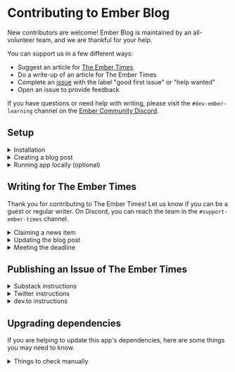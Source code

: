 # Contributing to Ember Blog

New contributors are welcome! Ember Blog is maintained by an all-volunteer team, and we are thankful for your help.

You can support us in a few different ways:

- Suggest an article for [The Ember Times](https://blog.emberjs.com/tags/newsletter.html)
- Do a write-up of an article for The Ember Times
- Complete an [issue](https://github.com/ember-learn/ember-blog/issues) with the label "good first issue" or "help wanted"
- Open an issue to provide feedback

If you have questions or need help with writing, please visit the `#dev-ember-learning` channel on the [Ember Community Discord](https://discordapp.com/invite/zT3asNS).


## Setup

<details>
<summary>Installation</summary>

1. Fork and clone this repo.

    ```bash
    git clone git@github.com:<your GitHub handle>/ember-blog.git
    ```

1. Change directory.

    ```bash
    cd ember-blog
    ```

1. Install packages.

    ```bash
    npm install
    ```

</details>


<details>
<summary>Creating a blog post</summary>

1. We use [Markdown](https://www.markdownguide.org/cheat-sheet/) when writing a blog post.

1. The file must be saved in the `content` directory.

    ```bash
    # Create an Ember Times blog post for August 29, 2020
    touch content/the-ember-times-issue-162.md
    ```

1. We use [alex](https://alexjs.com/) and [markdownlint](https://github.com/DavidAnson/markdownlint) for linting. If your branch's CI (continuous integration) didn't pass these linters, please consider rewording or updating Markdown syntax to fix the error. If the linter incorrectly marked something as an error, you may add an exception to your file.

* If GitHub Actions lint CI fails on alex, the failure is usually listed **far** above `Exit status 1`.

```
⚠ 1 warning
npm ERR! code ELIFECYCLE
npm ERR! errno 1
npm ERR! ember-blog@0.0.0 lint:alex: `alex {content,post-templates}/**/*.md`
npm ERR! Exit status 1
```

Search for "warning" to see the specific alex failure, which will look like:

```
content/the-ember-times-issue-173.md
  71:8-71:12  warning  Don’t use `Tang`, it’s profane  tang  retext-profanities
```

* If GitHub Actions lint CI fails on markdownlint, the failure is usually listed **closely** above `Exit status 1`. In the example below, the markdownlint error is `MD034`. Full list of rules can be found [here](https://github.com/DavidAnson/markdownlint/blob/main/doc/Rules.md).

```
content/the-ember-times-issue-173.md:39:16 MD034/no-bare-urls Bare URL used [Context: "https://dev.to/jelhan/format-g..."]
npm ERR! code ELIFECYCLE
npm ERR! errno 1
npm ERR! ember-blog@0.0.0 lint:md: `markdownlint {content,post-templates}/**/*.md`
npm ERR! Exit status 1
```

</details>


<details>
<summary>Running app locally (optional)</summary>

1. You can preview how the blog post looks by running the Ember app locally.

    ```bash
    ember serve
    ```

1. Visit [http://localhost:4200](http://localhost:4200).

</details>


## Writing for The Ember Times

Thank you for contributing to The Ember Times! Let us know if you can be a guest or regular writer. On Discord, you can reach the team in the `#support-ember-times` channel.

<details>
<summary>Claiming a news item</summary>

1. Where can you find news items that you can cover? Look for an in-progress [pull request with the label `Ember Times`](https://github.com/ember-learn/ember-blog/pulls?q=is%3Apr+label%3A%22Ember+Times%22+is%3Aopen).

1. You can claim a news item by **leaving a comment in the pull request**. If you have edit permission for the pull request, you can update the description by adding the lock emoji 🔏 and your GitHub handle:

    ```markdown
    - [x] Ember v3.22 released (🔏 @tomster)
    - [ ] How to use GraphQL with Ember (🔏 @zoey) <-- claimed!
    - [ ] 16th edition of I Contribute to Ember
    ```

</details>

<details>
<summary>Updating the blog post</summary>

1. After installing the repo (see [Setup](#setup)), you will need to perform a few extra steps to work from the correct branch.

    ```bash
    # Set upstream (one-time operation)
    git remote add upstream https://github.com/ember-learn/ember-blog

    # Get branches and commits from upstream
    git fetch upstream

    # Switch to the current Ember Times branch
    git switch -t upstream/blog/embertimes-165 # or, git checkout blog/embertimes-165
    ```

1. Open the Markdown file for the current blog issue: `content/the-ember-times-issue-165.md`.

1. Add your name, introductory line, and writing to the Markdown file. You'll see useful notes and placeholders in the file.

    ```markdown
    ## [Section title in sentence case 🐹](section-url)

    <change section title emoji>
    <consider adding some bold to your paragraph>
    <please include link to external article/repo/etc in paragraph / body text, not just header title above>

    <add your name to author list, top and bottom>
    <add blurb and emoji to "SOME-INTRO-HERE">
    ```

1. When you're finished with writing, create a pull request. Let the team know on Discord that it is ready for review!

    ```bash
    # Commit changes
    git add .
    git commit -m 'Covered the article "How to use GraphQL with Ember"'

    # Push changes
    git push origin blog/embertimes-165

    # Create a pull request from your repo on GitHub
    ```

1. Note: If you are making a Handlebars code block, you must use `handlebars` instead of `hbs`. For example:

```handlebars
{{!-- app/templates/application.hbs --}}
<h1>Hello world!</h1>
{{outlet}}
```

</details>

<details>
<summary>Meeting the deadline</summary>

1. **Friday afternoon** is a general deadline that the team strives to meet. We encourage you to turn in your writing early to get effective feedback and revise as much as needed.

1. We fully understand that you may be busy and need to miss writing. If so, we encourage you to let your team know.

</details>


## Publishing an Issue of The Ember Times

<details>
<summary>Substack instructions</summary>
  
1. Get a login to the Ember Times account on Substack from [#support-ember-times](https://discord.com/channels/480462759797063690/485450546887786506).
1. Merge the blog post PR to the `main` branch.
1. Draft a new post in Substack. From https://github.com/ember-learn/ember-blog/find/main, search for the issue number, e.g. "171". 
1. Put greeting e.g. "👋 Emberistas! 🐹" and the intro AKA summary of articles in the Substack subtitle. No need to repeat in the content of the Substack itself. 
1. Copy the copy content of the blog below the "intro" from there into Substack. 
1. You may need to manually import images such as Office Hours Tomster mascot https://github.com/ember-learn/ember-blog/blob/main/public/images/tomsters/officehours.png.
1. Also in Substack "Post settings", you may want to remove "👋 Emberistas!" so that the social preview is "🐹 <intro-here>" as we are limited on space.
1. Send yourself a test email to preview how it looks.
1. Send to the list!

</details>

<details>
<summary>Twitter instructions</summary>
  
1. Post tweet on Tweetdeck to post on Monday (second day of #engagement)
1. Set $natural reminder on Discord, for example: `$natural on February 15th at 2:00pm send post tweet 2 news & announce @Alon (if you're avail!) :newspaper2: to #support-ember-times-staff`
1. Use one emoji for each line item as a bullet point
1. Try to @ or hashtag when appropriate
1. Include the URL to the blog

</details>

<details>
<summary>dev.to instructions</summary>
  
1. Copy raw from GitHub, delete top YAML portion.
1. If they appear in the preview, delete any `alex-ignore` or `markdownlint-ignore`.
1. Double curlies `{{` in header link titles will sometimes give you a liquid error. For example, with this heading `[No Implicit This or {{foo}} to {{this.foo}} Codemod](https://github.com/ember-codemods/ember-no-implicit-this-codemod)` I just deleted the double curlies to fix. 
1. Check for weird line breaking. We can fix this with stricter markdownlint but it was a bit cumbersome for blog writers!
1. Add canonical URL and series name (The Ember Times should come up)
1. Add body image for Readers' Questions image manually https://github.com/ember-learn/ember-website/blob/main/public/images/tomsters/officehours.png.
1. Format manually if needed.
  
</details>
  
## Upgrading dependencies
  
If you are helping to update this app's dependencies, here are some things you may need to know.
  
<details>
<summary>Things to check manually</summary>
  
In the deploy preview, check the "View source" on the page. Does it have the full HTML?
If not, it indicates that there may be an issue with Fastboot.
  
</details>
